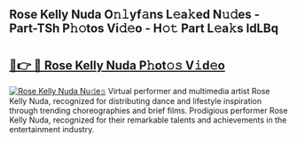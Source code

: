## Rose Kelly Nuda O𝚗𝚕yf𝚊ns L𝚎a𝚔ed N𝚞𝚍es - Part-TSh P𝚑𝚘tos Vi𝚍𝚎o - H𝚘𝚝 Part L𝚎a𝚔s ldLBq

# <h2><a href="http://kfdl4x.oniu.top/?m=Rose+Kelly+Nuda">🔗👉 🔴 Rose Kelly Nuda P𝚑ot𝚘𝚜 V𝚒d𝚎o</a></h2>

[![Rose Kelly Nuda Nu𝚍e𝚜](https://i.imgur.com/0qMVB7G.gif)](http://kfdl4x.oniu.top/?m=Rose+Kelly+Nuda)
Virtual performer and multimedia artist Rose Kelly Nuda, recognized for distributing dance and lifestyle inspiration through trending choreographies and brief films. Prodigious performer Rose Kelly Nuda, recognized for their remarkable talents and achievements in the entertainment industry.  
